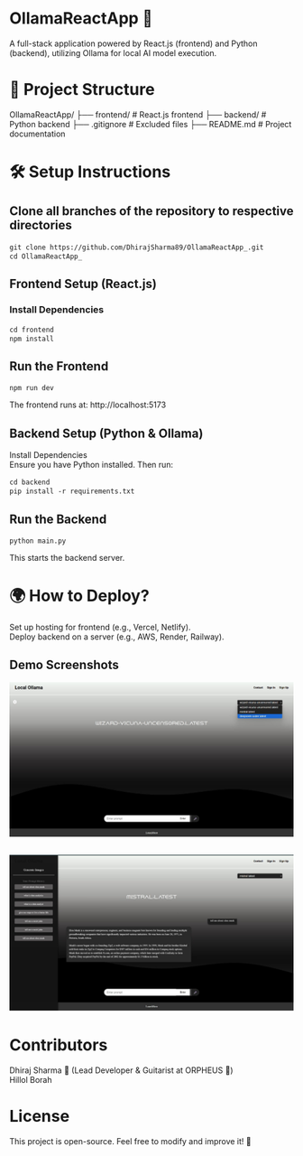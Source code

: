 # OllamaReactApp 🚀  

A full-stack application powered by React.js (frontend) and Python (backend), utilizing Ollama for local AI model execution.

# 📂 Project Structure  
OllamaReactApp/
├── frontend/     # React.js frontend
├── backend/      # Python backend
├── .gitignore    # Excluded files
├── README.md     # Project documentation

# 🛠️ Setup Instructions  

## Clone all branches of the repository to respective directories  
```
git clone https://github.com/DhirajSharma89/OllamaReactApp_.git
cd OllamaReactApp_
```

## Frontend Setup (React.js)
### Install Dependencies  
```
cd frontend
npm install
```

## Run the Frontend  
```
npm run dev
```
The frontend runs at: http://localhost:5173

## Backend Setup (Python & Ollama)
Install Dependencies  
Ensure you have Python installed. Then run:
```
cd backend
pip install -r requirements.txt
```

## Run the Backend  
```
python main.py
```
This starts the backend server.



# 🌍 How to Deploy?  
  Set up hosting for frontend (e.g., Vercel, Netlify).  
  Deploy backend on a server (e.g., AWS, Render, Railway).

## Demo Screenshots

![Inference Demo 1](assets/1.jpg)

![Inference Demo 2](assets/4.jpg)
---

  

# Contributors
Dhiraj Sharma 🎸 (Lead Developer & Guitarist at ORPHEUS 🤘)  
Hillol Borah

# License  
This project is open-source. Feel free to modify and improve it! 🚀  
